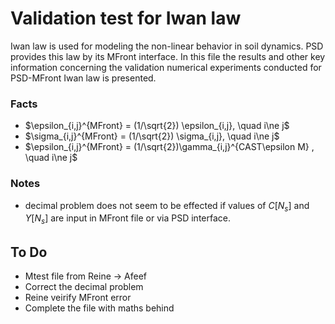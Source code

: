 # Validation test for Iwan law #

Iwan law is used for modeling the non-linear behavior in soil dynamics. PSD provides this law by its MFront interface. In this file the results and other key information concerning the validation numerical experiments conducted for PSD-MFront Iwan law is presented. 

### Facts ###

- $\epsilon_{i,j}^{MFront} = (1/\sqrt{2}) \epsilon_{i,j}, \quad i\ne j$
- $\sigma_{i,j}^{MFront} = (1/\sqrt{2}) \sigma_{i,j}, \quad i\ne j$
- $\epsilon_{i,j}^{MFront}  = (1/\sqrt{2})\gamma_{i,j}^{CAST\epsilon M} , \quad i\ne j$

### Notes ###

- decimal problem does not seem to be effected if values of $C[N_s]$ and $Y[N_s]$ are input in MFront file or via PSD interface. 

## To Do

- Mtest file from Reine -> Afeef
- Correct the decimal problem
- Reine veirify MFront error 
- Complete the file with maths behind